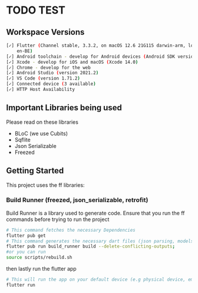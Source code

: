 # TODO TEST

## Workspace Versions

```bash
[✓] Flutter (Channel stable, 3.3.2, on macOS 12.6 21G115 darwin-arm, locale
    en-BE)
[✓] Android toolchain - develop for Android devices (Android SDK version 31.0.0)
[✓] Xcode - develop for iOS and macOS (Xcode 14.0)
[✓] Chrome - develop for the web
[✓] Android Studio (version 2021.2)
[✓] VS Code (version 1.71.2)
[✓] Connected device (3 available)
[✓] HTTP Host Availability
```

## Important Libraries being used

Please read on these libraries

- BLoC (we use Cubits)
- Sqflite
- Json Serializable
- Freezed

## Getting Started

This project uses the ff libraries:

### Build Runner (freezed, json_serializable, retrofit)

Build Runner is a library used to generate code. Ensure that you run the ff commands before trying to run the project

```bash
# This command fetches the necessary Dependencies
flutter pub get
# This command generates the necessary dart files (json parsing, models, etc)
flutter pub run build_runner build --delete-conflicting-outputs;
#or you can run 
source scripts/rebuild.sh
```

then lastly run the flutter app

```bash
# This will run the app on your default device (e.g physical device, emulators or simulator(macOS))
flutter run
```

